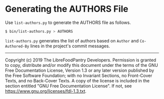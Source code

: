 # Generating the AUTHORS File

Use `list-authors.py` to generate the AUTHORS file as follows.

```bash
$ bin/list-authors.py > AUTHORS
```

`list-authors.py` generates the list of authors based on `Author`
and `Co-Authored-By` lines in the project's commit messages.

---
Copyright (c) 2019 The LibreFoodPantry Developers.
Permission is granted to copy, distribute and/or modify this document
under the terms of the GNU Free Documentation License, Version 1.3
or any later version published by the Free Software Foundation;
with no Invariant Sections, no Front-Cover Texts, and no Back-Cover Texts.
A copy of the license is included in the section entitled "GNU
Free Documentation License". If not, see
<https://www.gnu.org/licenses/fdl-1.3.txt>.
